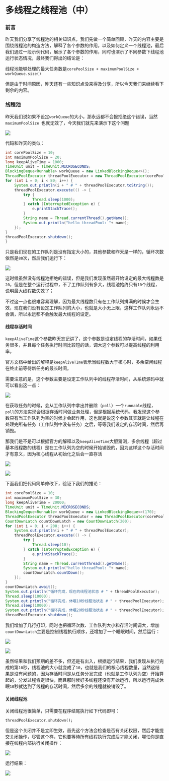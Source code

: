 # 多线程之线程池（中）

### 前言

昨天我们分享了线程池的相关知识点，我们先做一个简单回顾，昨天的内容主要是围绕线程池的构造方法，解释了各个参数的作用，以及如何定义一个线程池，最后我们通过一段示例代码，展示了各个参数的作用，同时也演示了不同参数下线程池运行状态情况，最终我们得出的结论是：

线程池能够处理的最大任务数是`corePoolSize + maximumPoolSize + workQueue.size()`

但是由于时间原因，昨天还有一些知识点没来得及分享，所以今天我们来继续看下剩余的内容。

### 线程池

昨天我们说如果不设定`workQueue`的大小，那永远都不会报拒绝这个错误，当然`maximumPoolSize `也就无效了，今天我们就先来演示下这个问题

![](https://gitee.com/sysker/picBed/raw/master/images/20210714131956.png)

代码和昨天的类似：

```java
int corePoolSize = 10;
int maximumPoolSize = 20;
long keepAliveTime = 1000;
TimeUnit unit = TimeUnit.MICROSECONDS;
BlockingDeque<Runnable> workQueue = new LinkedBlockingDeque<>();
ThreadPoolExecutor threadPoolExecutor = new ThreadPoolExecutor(corePoolSize, maximumPoolSize, keepAliveTime, unit, workQueue);
for (int i = 0; i < 80; i++) {
    System.out.println(i + " # " + threadPoolExecutor.toString());
    threadPoolExecutor.execute(() -> {
        try {
            Thread.sleep(1000);
        } catch (InterruptedException e) {
            e.printStackTrace();
        }
        String name = Thread.currentThread().getName();
        System.out.println("hello threadPool: "+ name);
    });
}
threadPoolExecutor.shutdown();
}
```

只是我们现在的工作队列是没有指定大小的，其他参数和昨天是一样的，循环次数依然是`80`次，然后我们运行下：

![](https://gitee.com/sysker/picBed/raw/master/20210715072413.png)

这时候虽然没有线程池拒绝的错误，但是我们发现虽然最开始设定的最大线程数是`20`，但是在整个运行过程中，不了工作队列有多大，线程池始终只有`10`个线程，说明最大线程数失效了；

不过这一点也很难容易理解，因为最大线程数只有在工作队列排满的时候才会生效，现在我们没有设定工作队列的大小，也就是大小无上限，这样工作队列永远不会满，所以永远都不会触发最大线程的设定。

#### 线程存活时间

`keepAliveTime`这个参数昨天忘记讲了，这个参数是设定线程的存活时间，如果任务很多，并且每个任务执行时间比较短的话，调大这个参数可以提高线程的利用率。

官方文档中给出的解释是`keepAliveTIme`表示当线程数大于核心时，多余空闲线程在终止前等待新任务的最长时间。

需要注意的是，这个参数主要是设定工作队列中的线程存活时间，从系统源码中就可以看出这一点：

![](https://gitee.com/sysker/picBed/raw/master/20210715074628.png)

在获取任务的时候，会从工作队列中拿出并删除（`poll`）一个`runnable`线程，`poll`的方法实现会根据存活时间做业务处理，但是根据系统代码，我发现这个参数只有当工作队列为空的时候才会起作用，这也就是说这个参数其实就是让线程在处理完所有任务（工作队列中没有任务）之后，等等我们设定的存活时间，然后再销毁。

那我们是不是可以根据官方的解释以及`keepAliveTime`大胆猜测，多余线程（超过基本线程数的线程）是在工作队列为空的时候开始销毁的，因为这样这个存活时间才有意义，因为核心线程从初始化之后会一直存活

![](https://gitee.com/sysker/picBed/raw/master/20210715081602.png)

![](https://gitee.com/sysker/picBed/raw/master/20210715081626.png)

下面我们把代码简单修改下，验证下我们的推论：

```java
int corePoolSize = 10;
int maximumPoolSize = 30;
long keepAliveTime = 20000;
TimeUnit unit = TimeUnit.MICROSECONDS;
BlockingDeque<Runnable> workQueue = new LinkedBlockingDeque<>(170);
ThreadPoolExecutor threadPoolExecutor = new ThreadPoolExecutor(corePoolSize, maximumPoolSize, keepAliveTime, unit, workQueue);
CountDownLatch countDownLatch = new CountDownLatch(200);
for (int i = 0; i < 200; i++) {
    System.out.println(i + " # " + threadPoolExecutor);
    threadPoolExecutor.execute(() -> {
        try {
            Thread.sleep(10);
        } catch (InterruptedException e) {
            e.printStackTrace();
        }
        String name = Thread.currentThread().getName();
        System.out.println("hello threadPool: "+ name);
        countDownLatch.countDown();
    });
}
countDownLatch.await();
System.out.println("循环完成，现在的线程池状态 # " + threadPoolExecutor);
Thread.sleep(10000);
System.out.println("循环完成，休眠10秒线程池状态 # " + threadPoolExecutor);
Thread.sleep(10000);
System.out.println("循环完成，休眠20秒线程池状态 # " + threadPoolExecutor);
threadPoolExecutor.shutdown();
```

我们增加了几行打印，同时也把循环次数、工作队列大小和存活时间调大，增加`countDownLatch`主要是控制线程执行顺序，还增加了一个睡眠时间，然后运行：

![](https://gitee.com/sysker/picBed/raw/master/images/20210928104111.png)

![](https://gitee.com/sysker/picBed/raw/master/20210715084638.png)

虽然结果和我们预期的差不多，但还是有出入，根据运行结果，我们发现从执行完成的第`10`秒，线程池的大小就变成了`10`，也就是我们的核心线程数量，当然这结果是没有问题的，因为存活时间是从任务分发完成（也就是工作队列为空）开始算起的，分发过程肯定很快，而且那时候好多线程还没有开始运行，所以运行完成休眠`10`秒就达到了线程的存活时间，然后多余的线程就被销毁了。

#### 关闭线程池

关闭线程池很简单，只需要在程序结尾执行如下代码即可：

```
threadPoolExecutor.shutdown();
```

但是这个关闭并不是立即生效，首先这个方法会检查是否有关闭权限，然后才能提交关闭操作，尽管这个样，它也要等待所有线程执行完成后才能关闭，哪怕你是直接在线程内部执行关闭操作：

![](https://gitee.com/sysker/picBed/raw/master/20210715090150.png)

运行结果：

![](https://gitee.com/sysker/picBed/raw/master/20210715090335.png)